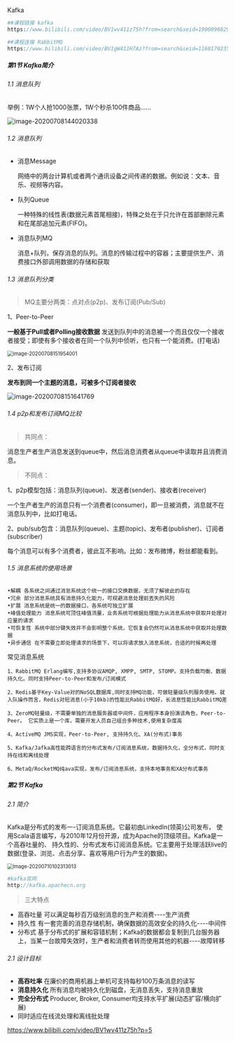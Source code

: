 Kafka

~~~php
##课程链接 kafka
https://www.bilibili.com/video/BV1wv411z75h?from=search&seid=1900096829405076912

##课程连接 RabbitMQ
https://www.bilibili.com/video/BV1gW411H7Az?from=search&seid=11681702358228348604
~~~

##### 第1节 Kafka简介

###### 1.1 消息队列

举例：1W个人抢1000张票，1W个秒杀100件商品......

![image-20200708144020338](H:\笔记本\Kafka.assets\image-20200708144020338.png)



###### 1.2 消息队列

- 消息Message

  网络中的两台计算机或者两个通讯设备之间传递的数据。例如说：文本、音乐、视频等内容。

- 队列Queue

  一种特殊的线性表(数据元素首尾相接)，特殊之处在于只允许在首部删除元素和在尾部追加元素(FIFO)。

- 消息队列MQ

  消息+队列，保存消息的队列。消息的传输过程中的容器；主要提供生产、消费接口外部调用数据的存储和获取

###### 1.3 消息队列分类

> MQ主要分两类：点对点(p2p)、发布订阅(Pub/Sub)

1、Peer-to-Peer

**一般基于Pull或者Polling接收数据**
发送到队列中的消息被一个而且仅仅一个接收者接受；即使有多个接收者在同一个队列中侦听，也只有一个能消费。(打电话)

<img src="H:\笔记本\Kafka.assets\image-20200708151954001.png" alt="image-20200708151954001" style="zoom:80%;" />

2、发布订阅

**发布到同一个主题的消息，可被多个订阅者接收**

![image-20200708151641769](H:\笔记本\Kafka.assets\image-20200708151641769.png)



###### 1.4 p2p和发布订阅MQ比较

> 共同点：

​    消息生产者生产消息发送到queue中，然后消息消费者从queue中读取并且消费消息。

> 不同点：

​    1、p2p模型包括：消息队列(queue)、发送者(sender)、接收者(receiver)

​    一个生产者生产的消息只有一个消费者(consumer)，即一旦被消费，消息就不在消息队列中，比如打电话。

​    2、pub/sub包含：消息队列(queue)、主题(topic)、发布者(publisher)、订阅者(subscriber)

​    每个消息可以有多个消费者，彼此互不影响。比如：发布微博，粉丝都能看到。

###### 1.5 消息系统的使用场景

~~~
•解耦 各系统之间通过消怠系统这个统一的接口交换数据，无须了解彼此的存在
•冗余 部分消息系统具有消息持久化能力，可规避消息处理前丟失的风险
•扩展 消息系统是统一的数据接口，各系统可独立扩展
•峰值处理能力 消息系统可顶住峰值流量，业务系统可根据处理能力从消息系统中获取并处理对应量的请求
•可恢复性 系统中部分键失效并不会影明整个系统，它恢复会仍然可从消息系统中获取并处理数据
•异步通信 在不需要立即处理请求的场景下，可以将请求放入消息系统，合适的时候再处理
~~~

常见消息系统

~~~
1、RabbitMQ Erlang编写,支持多协议AMQP, XMPP, SMTP, STOMP。支持负载均衡、数据持久化。同时支持Peer-to-Peer和发布/订阅模式

2、Redis基于Key-Value对的NoSQL数据库,同时支持MQ功能，可做轻量级队列服务使用。就入队操作而言，Redis对短消息(小于10kb)的性能比RabbitMQ好，长消息性能比RabbitMQ差

3、ZeroMQ轻量级，不需要单独的消息服务器或中间件，应用程序本身扮演该角色，Peer-to-Peer。 它实质上是一个库，需要开发人员自己组合多种技术,使用复杂度高

4、ActiveMQ JMS实现，Peer-to-Peer, 支持持久化、XA(分布式)事务

5、Kafka/Jafka高性能跨语言的分布式发布/订阅消息系统，数据持久化，全分布式，同时支持在线和离线处理

6、MetaQ/RocketMQ纯ava实现，发布/订阅消息系统，支持本地事务和XA分布式事务
~~~

##### 第2节 Kafka

###### 2.1 简介

Kafka是分布式的发布一-订阅消息系统。它最初由LinkedIn(领英)公司发布， 使用Scala语言编写，与2010年12月份开源，成为Apache的顶级项目。Kafka是一 个高吞吐量的、 持久性的、分布式发布订阅消息系统。它主要用于处理活跃live的数据(登录、浏览、点击分享、喜欢等用户行为产生的数据)。

<img src="H:\笔记本\Kafka.assets\image-20200710102313013.png" alt="image-20200710102313013" style="zoom:80%;" />

~~~php
#kafka官网
http://kafka.apachecn.org
~~~

> 三大特点

- 高吞吐量  可以满足每秒百万级别消息的生产和消费----生产消费
- 持久性      有一套完善的消息存储机制，确保数据的高效安全的持久化----中间件
- 分布式      基于分布式的扩展和容错机制；Kafka的数据都会复制到几台服务器上，当某一台故障失效时，生产者和消费者转而使用其他的机器----故障转移



###### 2.1 设计目标

- **高吞吐率** 在廉价的商用机器上单机可支持每秒100万条消息的读写
- **消息持久化** 所有消息均被持久化到磁盘，无消息丢失，支持消息重放
- **完全分布式** Producer, Broker, Consumer均支持水平扩展(动态扩容/横向扩展)
- 同时适应在线流处理和离线批处理



https://www.bilibili.com/video/BV1wv411z75h?p=5



